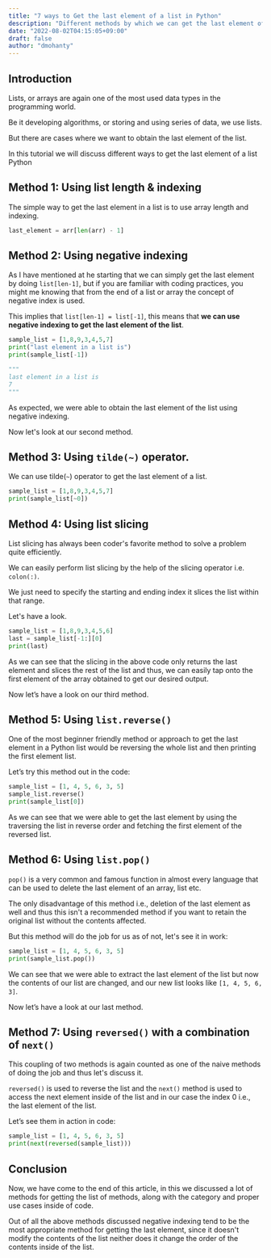 ```yaml
---
title: "7 ways to Get the last element of a list in Python"
description: "Different methods by which we can get the last element of a list using Python"
date: "2022-08-02T04:15:05+09:00"
draft: false
author: "dmohanty"
---
```


## Introduction

Lists, or arrays are again one of the most used data types in the programming world.

Be it developing algorithms, or storing and using series of data, we use lists.

But there are cases where we want to obtain the last element of the list.

In this tutorial we will discuss different ways to get the last element of a list Python

## Method 1: Using list length & indexing

The simple way to get the last element in a list is to use array length and indexing.

```Python
last_element = arr[len(arr) - 1]
```

## Method 2: Using negative indexing

As I have mentioned at he starting that we can simply get the last element by doing `list[len-1]`, but if you are familiar with coding practices, you might me knowing that from the end of a list or array the concept of negative index is used.

This implies that `list[len-1] = list[-1]`, this means that **we can use negative indexing to get the last element of the list**.

```Python
sample_list = [1,8,9,3,4,5,7]
print("last element in a list is")
print(sample_list[-1])

"""
last element in a list is
7
"""
```

As expected, we were able to obtain the last element of the list using negative indexing.

Now let's look at our second method.

## Method 3: Using `tilde(~)` operator.

We can use tilde(`~`) operator to get the last element of a list.

```Python
sample_list = [1,8,9,3,4,5,7]
print(sample_list[~0])
```

## Method 4: Using list slicing

List slicing has always been coder's favorite method to solve a problem quite efficiently.

We can easily perform list slicing by the help of the slicing operator i.e. `colon(:)`. 

We just need to specify the starting and ending index it slices the list within that range.

Let's have a look.

```Python
sample_list = [1,8,9,3,4,5,6]
last = sample_list[-1:][0]
print(last)

```

As we can see that the slicing in the above code only returns the last element and slices the rest of the list and thus, we can easily tap onto the first element of the array obtained to get our desired output.

Now let’s have a look on our third method.

## Method 5: Using `list.reverse()`

One of the most beginner friendly method or approach to get the last element in a Python list would be reversing the whole list and then printing the first element list.

Let’s try this method out in the code:

```Python
sample_list = [1, 4, 5, 6, 3, 5]
sample_list.reverse()
print(sample_list[0])

```
As we can see that we were able to get the last element by using the traversing the list in reverse order and fetching the first element of the reversed list.

## Method 6: Using `list.pop()`

`pop()` is a very common and famous function in almost every language that can be used to delete the last element of an array, list etc.

The only disadvantage of this method i.e., deletion of the last element as well and thus this isn't a recommended method if you want to retain the original list without the contents affected.

But this method will do the job for us as of not, let's see it in work:

```Python
sample_list = [1, 4, 5, 6, 3, 5]
print(sample_list.pop())

```

We can see that we were able to extract the last element of the list but now the contents of our list are changed, and our new list looks like `[1, 4, 5, 6, 3]`.

Now let’s have a look at our last method.

## Method 7: Using `reversed()` with a combination of `next()`

This coupling of two methods is again counted as one of the naive methods of doing the job and thus let's discuss it.

`reversed()` is used to reverse the list and the `next()` method is used to access the next element inside of the list and in our case the index 0 i.e., the last element of the list.

Let’s see them in action in code:

```Python
sample_list = [1, 4, 5, 6, 3, 5]
print(next(reversed(sample_list)))

```

## Conclusion

Now, we have come to the end of this article, in this we discussed a lot of methods for getting the list of methods, along with the category and proper use cases inside of code.

Out of all the above methods discussed negative indexing tend to be the most appropriate method for getting the last element, since it doesn't modify the contents of the list neither does it change the order of the contents inside of the list.
